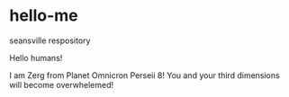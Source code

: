 # hello-me
seansville respository

Hello humans!

I am Zerg from Planet Omnicron Perseii 8! You and your third dimensions will become overwhelemed!
